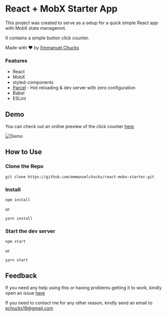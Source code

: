 # React + MobX Starter App

This project was created to serve as a setup for a quick simple React app with MobX state managemnt.

It contains a simple button click counter.

Made with ❤️ by [Emmanuel Chucks](https://github.com/emmanuelchucks)

### Features

* React
* MobX
* styled-components
* [Parcel](parceljs.org) - Hot reloading & dev server with zero configuration
* Babel
* ESLint

## Demo

You can check out an online preview of the click counter [here](https://emmanuelchucks.github.io/react-mobx-starter)

![Demo](https://i.imgur.com/PZuH7Bh.gif "Logo Title Text 1")

## How to Use

### Clone the Repo

`git clone https://github.com/emmanuelchucks/react-mobx-starter.git`

### Install

`npm install`

or

`yarn install`

### Start the dev server

`npm start`

or

`yarn start`

## Feedback

If you need any help using this or having problems getting it to work, kindly open an issue [here](https://github.com/emmanuelchucks/react-mobx-starter/issues/new)

If you need to contact me for any other reason, kindly send an email to echucks19@gmail.com
